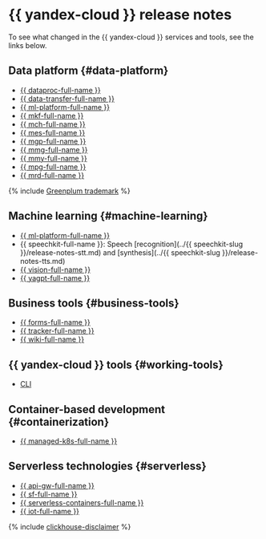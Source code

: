 # {{ yandex-cloud }} release notes

To see what changed in the {{ yandex-cloud }} services and tools, see the links below.

## Data platform {#data-platform}

* [{{ dataproc-full-name }}](../data-proc/release-notes/index.md)
* [{{ data-transfer-full-name }}](../data-transfer/release-notes/index.md)
* [{{ ml-platform-full-name }}](../datasphere/release-notes.md)
* [{{ mkf-full-name }}](../managed-kafka/release-notes.md)
* [{{ mch-full-name }}](../managed-clickhouse/release-notes.md)
* [{{ mes-full-name }}](../managed-elasticsearch/release-notes.md)
* [{{ mgp-full-name }}](../managed-greenplum/release-notes.md)
* [{{ mmg-full-name }}](../managed-mongodb/release-notes.md)
* [{{ mmy-full-name }}](../managed-mysql/release-notes.md)
* [{{ mpg-full-name }}](../managed-postgresql/release-notes.md)
* [{{ mrd-full-name }}](../managed-redis/release-notes.md)

{% include [Greenplum trademark](../_includes/mdb/mgp/trademark.md) %}

## Machine learning {#machine-learning}

* [{{ ml-platform-full-name }}](../datasphere/release-notes.md)
* {{ speechkit-full-name }}: Speech [recognition](../{{ speechkit-slug }}/release-notes-stt.md) and [synthesis](../{{ speechkit-slug }}/release-notes-tts.md)
* [{{ vision-full-name }}](../vision/release-notes.md)
* [{{ yagpt-full-name }}](../yandexgpt/release-notes.md)

## Business tools {#business-tools}

* [{{ forms-full-name }}](../forms/release-notes/index.md)
* [{{ tracker-full-name }}](../tracker/release-notes/index.md)
* [{{ wiki-full-name }}](../wiki/release-notes/index.md)

## {{ yandex-cloud }} tools {#working-tools}

* [CLI](../cli/release-notes.md)

## Container-based development {#containerization}

* [{{ managed-k8s-full-name }}](../managed-kubernetes/release-notes.md)

## Serverless technologies {#serverless}

* [{{ api-gw-full-name }}](../api-gateway/release-notes.md)
* [{{ sf-full-name }}](../functions/release-notes.md)
* [{{ serverless-containers-full-name }}](../serverless-containers/release-notes.md)
* [{{ iot-full-name }}](../iot-core/release-notes.md)

{% include [clickhouse-disclaimer](../_includes/clickhouse-disclaimer.md) %}
